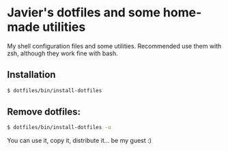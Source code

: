 # Javier's dotfiles and some home-made utilities

My shell configuration files and some utilities. Recommended use them with zsh,
although they work fine with bash.

## Installation

```sh
$ dotfiles/bin/install-dotfiles
```

## Remove dotfiles:

```sh
$ dotfiles/bin/install-dotfiles -u
```

You can use it, copy it, distribute it... be my guest :)

